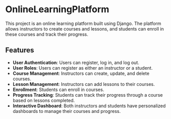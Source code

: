 # OnlineLearningPlatform
This project is an online learning platform built using Django. The platform allows instructors to create courses and lessons, and students can enroll in these courses and track their progress.

## Features

- **User Authentication**: Users can register, log in, and log out.
- **User Roles**: Users can register as either an instructor or a student.
- **Course Management**: Instructors can create, update, and delete courses.
- **Lesson Management**: Instructors can add lessons to their courses.
- **Enrollment**: Students can enroll in courses.
- **Progress Tracking**: Students can track their progress through a course based on lessons completed.
- **Interactive Dashboard**: Both instructors and students have personalized dashboards to manage their courses and progress.
